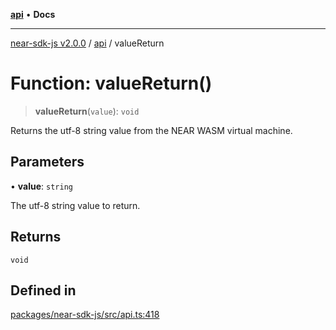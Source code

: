 [**api**](../README.md) • **Docs**

***

[near-sdk-js v2.0.0](../../packages.md) / [api](../README.md) / valueReturn

# Function: valueReturn()

> **valueReturn**(`value`): `void`

Returns the utf-8 string value from the NEAR WASM virtual machine.

## Parameters

• **value**: `string`

The utf-8 string value to return.

## Returns

`void`

## Defined in

[packages/near-sdk-js/src/api.ts:418](https://github.com/dim-daskalov/near-sdk-js/blob/c0112192f31548f11b769a1fd8095c77a0fff154/packages/near-sdk-js/src/api.ts#L418)

